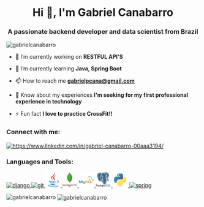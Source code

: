 <h1 align="center">Hi 👋, I'm Gabriel Canabarro</h1>
<h3 align="center">A passionate backend developer and data scientist from Brazil</h3>

<p align="left"> <img src="https://komarev.com/ghpvc/?username=gabrielcanabarro&label=Profile%20views&color=0e75b6&style=flat" alt="gabrielcanabarro" /> </p>

- 🔭 I’m currently working on **RESTFUL API'S**

- 🌱 I’m currently learning **Java, Spring Boot**

- 📫 How to reach me **gabrielpcana@gmail.com**

- 📄 Know about my experiences **I'm seeking for my first professional experience in technology**

- ⚡ Fun fact **I love to practice CrossFit!!**

<h3 align="left">Connect with me:</h3>
<p align="left">
<a href="https://linkedin.com/in/https://www.linkedin.com/in/gabriel-canabarro-00aaa3194/" target="blank"><img align="center" src="https://raw.githubusercontent.com/rahuldkjain/github-profile-readme-generator/master/src/images/icons/Social/linked-in-alt.svg" alt="https://www.linkedin.com/in/gabriel-canabarro-00aaa3194/" height="30" width="40" /></a>
</p>

<h3 align="left">Languages and Tools:</h3>
<p align="left"> <a href="https://www.djangoproject.com/" target="_blank" rel="noreferrer"> <img src="https://cdn.worldvectorlogo.com/logos/django.svg" alt="django" width="40" height="40"/> </a> <a href="https://git-scm.com/" target="_blank" rel="noreferrer"> <img src="https://www.vectorlogo.zone/logos/git-scm/git-scm-icon.svg" alt="git" width="40" height="40"/> </a> <a href="https://www.java.com" target="_blank" rel="noreferrer"> <img src="https://raw.githubusercontent.com/devicons/devicon/master/icons/java/java-original.svg" alt="java" width="40" height="40"/> </a> <a href="https://www.mongodb.com/" target="_blank" rel="noreferrer"> <img src="https://raw.githubusercontent.com/devicons/devicon/master/icons/mongodb/mongodb-original-wordmark.svg" alt="mongodb" width="40" height="40"/> </a> <a href="https://www.mysql.com/" target="_blank" rel="noreferrer"> <img src="https://raw.githubusercontent.com/devicons/devicon/master/icons/mysql/mysql-original-wordmark.svg" alt="mysql" width="40" height="40"/> </a> <a href="https://www.postgresql.org" target="_blank" rel="noreferrer"> <img src="https://raw.githubusercontent.com/devicons/devicon/master/icons/postgresql/postgresql-original-wordmark.svg" alt="postgresql" width="40" height="40"/> </a> <a href="https://www.python.org" target="_blank" rel="noreferrer"> <img src="https://raw.githubusercontent.com/devicons/devicon/master/icons/python/python-original.svg" alt="python" width="40" height="40"/> </a> <a href="https://spring.io/" target="_blank" rel="noreferrer"> <img src="https://www.vectorlogo.zone/logos/springio/springio-icon.svg" alt="spring" width="40" height="40"/> </a> </p>

<p><img align="left" src="https://github-readme-stats.vercel.app/api/top-langs?username=gabrielcanabarro&show_icons=true&locale=en&layout=compact" alt="gabrielcanabarro" /></p>

<p>&nbsp;<img align="center" src="https://github-readme-stats.vercel.app/api?username=gabrielcanabarro&show_icons=true&locale=en" alt="gabrielcanabarro" /></p>
